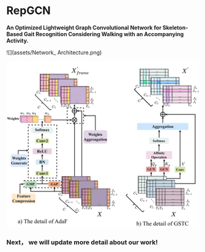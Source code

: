 # RepGCN
**An Optimized Lightweight Graph Convolutional Network for Skeleton-Based Gait Recognition Considering Walking with an Accompanying Activity.** 



![](assets/Network_ Architecture.png)


![](assets/Attention_Details.png)

### Next， we will update more detail about our work!
